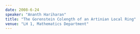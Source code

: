 ```yaml
---
date: 2008-6-24
speaker: "Ananth Hariharan"
title: "The Gorenstein Colength of an Artinian Local Ring"
venue: "LH 1, Mathematics Department"
---
```



